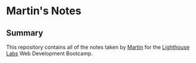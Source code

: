 # Martin's Notes

## Summary
This repository contains all of the notes taken by [Martin](https://github.com/mar10outof10) for the [Lighthouse Labs](https://www.lighthouselabs.ca/) Web Development Bootcamp.